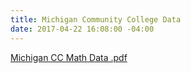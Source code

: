 ```yaml
---
title: Michigan Community College Data
date: 2017-04-22 16:08:00 -04:00
---
```


[Michigan CC Math Data .pdf](/uploads/Michigan%20CC%20Math%20Data%20.pdf)